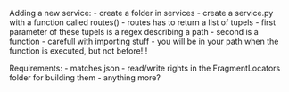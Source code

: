 
Adding a new service:
	- create a folder in services
	- create a service.py with a function called routes()
		- routes has to return a list of tupels
		- first parameter of these tupels is a regex describing a path
		- second is a function
	- carefull with importing stuff - you will be in your path when the function is executed, but not before!!!

Requirements:
	- matches.json
	- read/write rights in the FragmentLocators folder for building them
	- anything more?